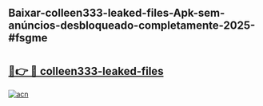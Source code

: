 ## Baixar-colleen333-leaked-files-Apk-sem-anúncios-desbloqueado-completamente-2025-#fsgme

# <h2><a href="https://ainizakaria.my?title=colleen333-leaked-files&ref=20M">🔗👉 🔴 colleen333-leaked-files</a></h2>

[![acn](https://github.com/user-attachments/assets/0f9c940e-d8b0-45ae-aac7-cd30a18b3e1c)](https://ainizakaria.my?title=colleen333-leaked-files&ref=20M)

